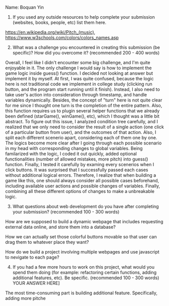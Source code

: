 Name: Boquan Yin

1. If you used any outside resources to help complete your submission (websites, books, people, etc) list them here. 

https://en.wikipedia.org/wiki/Pitch_(music), https://www.w3schools.com/colors/colors_names.asp

2. What was a challenge you encountered in creating this submission (be specific)? How did you overcome it? (recommended 200 - 400 words) 

Overall, I feel like I didn't encounter some big challenge, and I'm quite enjoyable in it. The only challenge I would say is how to implement the game logic inside guess() function. I decided not looking at answer but implement it by myself. At first, I was quite confused, because the logic here is not traditional code we implement in college study (clicking run button, and the program start running until it finish). Instead, I also need to take user's action into consideration through timestamp, and handle variables dynamically. Besides, the concept of "turn" here is not quite clear for me since I thought one turn is the completion of the entire pattern. Also, this function requires us to plugin several helper functions that we already been defined (starGame(), winGame(), etc), which I thought was a little bit abstract. To figure out this issue, I analyzed condition tree carefully, and I realized that we only need to consider the result of a single action (one click of a particular button from user), and the outcomes of that action. Also, I split each different scenerio apart, considering each of them one by one. The logics become more clear after I going through each possible scenario in my head with corresponding changes to global variables. Being familarized with the logic, I coded it out quickly, added optional functionalities (number of allowed mistakes, more pitch) into guess() function. Finally, I tested it carefully by examing every scenerios when I click buttons. It was surprised that I successfully passed each cases without additional logical errors. Therefore, I realize that when building a game like this, one should always consider all possible cases beforehand, including available user actions and possible changes of variables. Finally, combining all these different options of changes to make a unbreakable logic.

3. What questions about web development do you have after completing your submission? (recommended 100 - 300 words) 

How are we supposed to build a dynamic webpage that includes requesting external data online, and store them into a database?

How we can actually set those colorful buttons movable so that user can drag them to whatever place they want?

How do we build a project involving multiple webpages and use javascript to nevigate to each page?

4. If you had a few more hours to work on this project, what would you spend them doing (for example: refactoring certain functions, adding additional features, etc). Be specific. (recommended 100 - 300 words) YOUR ANSWER HERE]

The most time-consuming part is building additional feature. Specifically, adding more pitche